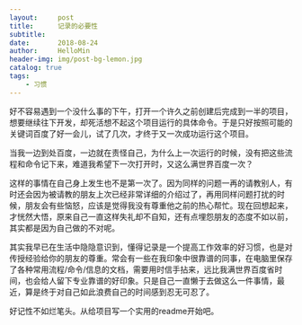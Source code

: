 ```yaml
---
layout:     post
title:      记录的必要性
subtitle:   
date:       2018-08-24
author:     HelloMin
header-img: img/post-bg-lemon.jpg
catalog: true
tags:
    - 习惯
---
```

好不容易遇到一个没什么事的下午，打开一个许久之前创建后完成到一半的项目，想要继续往下开发，却死活想不起这个项目运行的具体命令。于是只好按照可能的关键词百度了好一会儿，试了几次，才终于又一次成功运行这个项目。

当我一边到处百度，一边就在责怪自己，为什么上一次运行的时候，没有把这些流程和命令记下来，难道我希望下一次打开时，又这么满世界百度一次？

这样的事情在自己身上发生也不是第一次了。因为同样的问题一再的请教别人，有时还会因为被请教的朋友上次已经非常详细的介绍过了，再用同样问题打扰的时候，朋友会有些恼怒，应该是觉得我没有尊重他之前的热心帮忙。现在回想起来，才恍然大悟，原来自己一直这样失礼却不自知，还有点埋怨朋友的态度不如以前，其实都是因为自己做的不对呢。

其实我早已在生活中隐隐意识到，懂得记录是一个提高工作效率的好习惯，也是对传授经验给你的朋友的尊重。常会有一些在我印象中很靠谱的同事，在电脑里保存了各种常用流程/命令/信息的文档，需要用时信手拈来，远比我满世界百度省时间，也会给人留下专业靠谱的好印象。只是自己一直懒于去做这么一件事情，最近，算是终于对自己如此浪费自己的时间感到忍无可忍了。

好记性不如烂笔头。从给项目写一个实用的readme开始吧。
